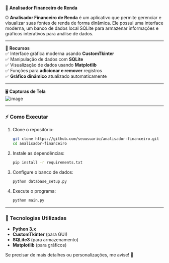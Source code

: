  📌 **Analisador Financeiro de Renda**  

O **Analisador Financeiro de Renda** é um aplicativo que permite gerenciar e visualizar suas fontes de renda de forma dinâmica. Ele possui uma interface moderna, um banco de dados local SQLite para armazenar informações e gráficos interativos para análise de dados.

---

 🚀 **Recursos**  
✅ Interface gráfica moderna usando **CustomTkinter**  
✅ Manipulação de dados com **SQLite**  
✅ Visualização de dados usando **Matplotlib**  
✅ Funções para **adicionar e remover** registros  
✅ **Gráfico dinâmico** atualizado automaticamente  

---

 🖥 **Capturas de Tela**  
![image](https://github.com/user-attachments/assets/c2e1d34b-12f8-45fc-8655-456868f9bd15)
 

---

### ⚡ **Como Executar**  

1. Clone o repositório:  
   ```bash
   git clone https://github.com/seuusuario/analisador-financeiro.git
   cd analisador-financeiro
   ```
2. Instale as dependências:  
   ```bash
   pip install -r requirements.txt
   ```
3. Configure o banco de dados:  
   ```bash
   python database_setup.py
   ```
4. Execute o programa:  
   ```bash
   python main.py
   ```

---

### 🔧 **Tecnologias Utilizadas**  
- **Python 3.x**  
- **CustomTkinter** (para GUI)  
- **SQLite3** (para armazenamento)  
- **Matplotlib** (para gráficos)  

Se precisar de mais detalhes ou personalizações, me avise! 🚀
